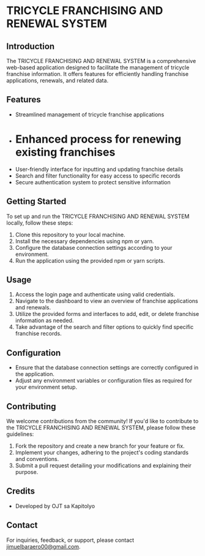 # TRICYCLE FRANCHISING AND RENEWAL SYSTEM

## Introduction
The TRICYCLE FRANCHISING AND RENEWAL SYSTEM is a comprehensive web-based application designed to facilitate the management of tricycle franchise information. It offers features for efficiently handling franchise applications, renewals, and related data.

## Features
- Streamlined management of tricycle franchise applications
- # Enhanced process for renewing existing franchises
- User-friendly interface for inputting and updating franchise details
- Search and filter functionality for easy access to specific records
- Secure authentication system to protect sensitive information

## Getting Started
To set up and run the TRICYCLE FRANCHISING AND RENEWAL SYSTEM locally, follow these steps:
1. Clone this repository to your local machine.
2. Install the necessary dependencies using npm or yarn.
3. Configure the database connection settings according to your environment.
4. Run the application using the provided npm or yarn scripts.

## Usage
1. Access the login page and authenticate using valid credentials.
2. Navigate to the dashboard to view an overview of franchise applications and renewals.
3. Utilize the provided forms and interfaces to add, edit, or delete franchise information as needed.
4. Take advantage of the search and filter options to quickly find specific franchise records.

## Configuration
- Ensure that the database connection settings are correctly configured in the application.
- Adjust any environment variables or configuration files as required for your environment setup.

## Contributing
We welcome contributions from the community! If you'd like to contribute to the TRICYCLE FRANCHISING AND RENEWAL SYSTEM, please follow these guidelines:
1. Fork the repository and create a new branch for your feature or fix.
2. Implement your changes, adhering to the project's coding standards and conventions.
3. Submit a pull request detailing your modifications and explaining their purpose.

## Credits
- Developed by OJT sa Kapitolyo

## Contact
For inquiries, feedback, or support, please contact jimuelbaraero00@gmail.com.
